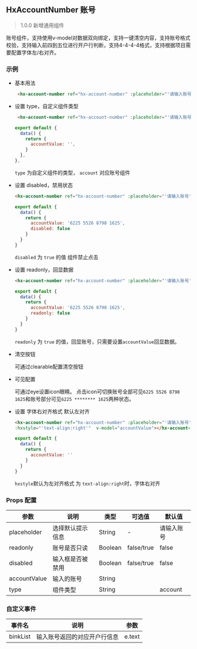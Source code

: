 ## HxAccountNumber 账号

> 1.0.0 新增通用组件

账号组件，支持使用v-model对数据双向绑定，支持一键清空内容，支持账号格式校验，支持输入前四到五位进行开户行判断，支持4-4-4-4格式，支持根据项目需要配置字体左/右对齐。

### 示例

- 基本用法

  ```html
   <hx-account-number ref="hx-account-number" :placeholder="'请输入账号'" :label="'账号'" :type="'account'" @binkList="binkList" v-model="accountValue"></hx-account-number>
  ```


- 设置 type，自定义组件类型

  ```html
   <hx-account-number ref="hx-account-number" :placeholder="'请输入账号'" :label="'账号'" :type="'account'" @binkList="binkList" v-model="accountValue"></hx-account-number>
  ```
  ```js
  export default {
    data() {
      return {
        accountValue: '',
      }
    },
  },
  ```

  `type` 为自定义组件的类型， `account` 对应账号组件

- 设置 disabled，禁用状态

  ```html
  <hx-account-number ref="hx-account-number" :placeholder="'请输入账号'" :label="'账号'" :type="'account'" :disabled="true" @binkList="binkList" v-model="accountValue"></hx-account-number>
  ```
  ```js
  export default {
    data() {
      return {
        accountValue: '6225 5526 8798 1625',
        disabled: false
      }
    }
  }
  ```

  `disabled` 为 `true` 的值 组件禁止点击

- 设置 readonly，回显数据

  ```html
  <hx-account-number ref="hx-account-number" :placeholder="'请输入账号'" :label="'账号'" :type="'account'" :readonly="true" :eye="eye" @binkList="binkList" v-model="accountValue"></hx-account-number>
  ```
  ```js
  export default {
    data() {
      return {
        accountValue: '6225 5526 8798 1625',
        readonly: false
      }
    }
  }
  ```

  `readonly` 为 `true` 的值，回显账号，只需要设置`accountValue`回显数据。

- 清空按钮

  可通过clearable配置清空按钮

- 可见配置

  可通过eye设置icon眼睛。
  点击icon可切换账号全部可见`6225 5526 8798 1625`和账号部分可见`6225 ******** 1625`两种状态。

- 设置 字体右对齐格式 默认左对齐

  ```html
  <hx-account-number ref="hx-account-number" :placeholder="'请输入账号'" :label="'账号'" :type="'account'" @binkList="binkList" 
  :hxstyle="'text-align:right'"  v-model="accountValue"></hx-account-number>
  ```
  ```js
  export default {
    data() {
      return {
        accountValue: ''  
      }
    }
  }
  ```
    `hxstyle`默认为左对齐格式 为 `text-align:right`时，字体右对齐 
### Props 配置

| 参数 | 说明 | 类型 | 可选值 | 默认值 |
| - | - | - | - | - |
| placeholder | 选择默认提示信息 | String | - | 请输入账号 |
| readonly | 账号是否只读 | Boolean | false/true | false |
| disabled | 输入框是否被禁用 | Boolean | false/true | false |
| accountValue | 输入的账号 | String |  |  |
| type | 组件类型 | String |  | account |

### 自定义事件

| 事件名 | 说明 | 参数 |
| - | - | - |
| binkList | 输入账号返回的对应开户行信息 | e.text|